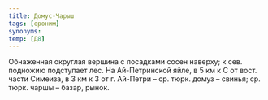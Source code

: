 ```yaml
---
title: Домус-Чарыш
tags: [ороним]
synonyms:
temp: [Д8]
---
```


Обнаженная округлая вершина с посадками сосен наверху; к сев. подножию
подступает лес. На Ай-Петринской яйле, в 5 км к С от вост. части Симеиза, в 3 км
к З от г. Ай-Петри – ср. тюрк. домуз – свинья; ср. тюрк. чаршы – базар, рынок.
